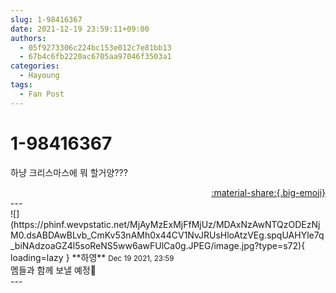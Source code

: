 ```yaml
---
slug: 1-98416367
date: 2021-12-19 23:59:11+09:00
authors:
  - 05f9273306c224bc153e012c7e81bb13
  - 67b4c6fb2220ac6705aa97046f3503a1
categories:
  - Hayoung
tags:
  - Fan Post
---
```


# 1-98416367

<div class="post-container" markdown="1">
<div class="content-container md-sidebar__scrollwrap" markdown="1">

하냥 크리스마스에 뭐 할거양???

</div>
</div>

<div style="text-align: right;" markdown="1">
<a href="https://weverse.io/fromis9/fanpost/1-98416367" style="text-align: right;">:material-share:{.big-emoji}</a>
</div>
---

<div class="comments-container md-sidebar__scrollwrap" markdown="1">
<div class="comment" markdown="1">
<div class='id-container' markdown="1">
![](https://phinf.wevpstatic.net/MjAyMzExMjFfMjUz/MDAxNzAwNTQzODEzNjM0.dsABDAwBLvb_CmKv53nAMh0x44CV1NvJRUsHloAtzVEg.spqUAHYle7q_biNAdzoaGZ4l5soReNS5ww6awFUlCa0g.JPEG/image.jpg?type=s72){ loading=lazy }
**<span class="artist">하영</span>** <small>Dec 19 2021, 23:59</small><br>
</div>
<div class='comment-body' markdown="1">
멤들과 함께 보낼 예정🎄
</div>
</div>
</div>
---
